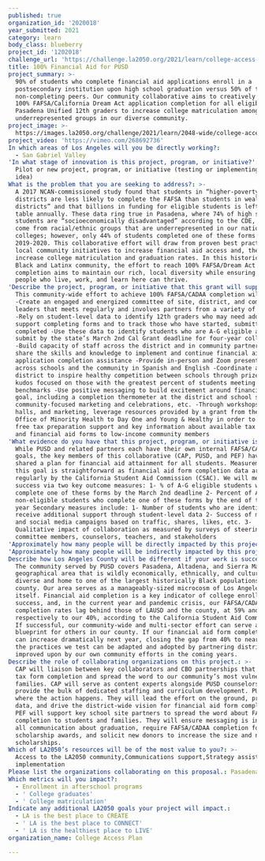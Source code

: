```yaml
---
published: true
organization_id: '2020018'
year_submitted: 2021
category: learn
body_class: blueberry
project_id: '1202018'
challenge_url: 'https://challenge.la2050.org/2021/learn/college-access-plan/'
title: 100% Financial Aid for PUSD
project_summary: >-
  90% of students who complete financial aid applications enroll in a
  postsecondary institution upon high school graduation versus 50% of their
  non-completing peers. Our community collaborative aims to creatively achieve
  100% FAFSA/California Dream Act application completion for all eligible
  Pasadena Unified 12th graders to increase college matriculation among
  underrepresented groups in our diverse community.
project_image: >-
  https://images.la2050.org/challenge/2021/learn/2048-wide/college-access-plan.jpg
project_video: 'https://vimeo.com/268692736'
In which areas of Los Angeles will you be directly working?:
  - San Gabriel Valley
'In what stage of innovation is this project, program, or initiative?': >-
  Pilot or new project, program, or initiative (testing or implementing a new
  idea)
What is the problem that you are seeking to address?: >-
  A 2017 NCAN-commissioned study found that students in “higher-poverty school
  districts are less likely to complete the FAFSA than students in wealthier
  districts” and that billions in funding for eligible students is left on the
  table annually. These data ring true in Pasadena, where 74% of high school
  students are “socioeconomically disadvantaged” according to the CDE, and 86%
  come from racial/ethnic groups that are underrepresented in our nation’s
  colleges; however, only 44% of students completed one of these forms in
  2019-2020. This collaborative effort will draw from proven best practices and
  local community initiatives to increase financial aid access and, therefore,
  increase college matriculation and graduation rates. In this historically
  Black and Latinx community, the effort to reach 100% FAFSA/Dream Act
  completion aims to maintain our rich, local diversity while ensuring the
  people who live, work, and learn here can thrive.
'Describe the project, program, or initiative that this grant will support to address the problem identified.': >-
  This community-wide effort to achieve 100% FAFSA/CADAA completion will:
  -Create an engaged and energized committee of site, district, and community
  leaders that meets regularly and involves partners from a variety of sectors
  -Rely on student-level data to identify 12th graders who may need additional
  support completing forms and to track those who have started, submitted, and
  completed -Use these data to identify students who are A-G eligible and must
  submit by the state’s March 2nd Cal Grant deadline for four-year colleges
  -Build capacity of staff across the district and in community partnerships to
  share the skills and knowledge to implement and continue financial aid
  application completion assistance -Provide in-person and Zoom presentations
  across schools and the community in Spanish and English -Coordinate across the
  district to inspire healthy competition between schools through prizes and
  kudos focused on those with the greatest percent of students meeting key
  benchmarks -Use positive messaging to build excitement around financial aid
  goal, including a completion thermometer at the district and school sites,
  community-focused marketing and celebrations, etc. -Through workshops, town
  halls, and marketing, leverage resources provided by a grant from the federal
  Office of Minority Health to Day One and Young & Healthy in order to provide
  free tax preparation support and key information about available tax credits
  and financial aid forms to low-income community members
'What evidence do you have that this project, program, or initiative is or will be successful, and how will you define and measure success?': >-
  While PUSD and related partners each have their own internal FAFSA/CADAA
  goals, the key members of this collaborative (CAP, PUSD, and PEF) have never
  shared a plan for financial aid attainment for all students. Measurement of
  this goal is straightforward as financial aid form completion data are updated
  regularly by the California Student Aid Commission (CSAC). We will measure
  success via two key outcome measures: 1- % of A-G eligible students who
  complete one of these forms by the March 2nd deadline 2- Percent of A-G
  non-eligible students who complete one of these forms by the end of the school
  year Secondary measures include: 1- Number of students who are identified and
  receive additional support through student-level data 2- Success of marketing
  and social media campaigns based on traffic, shares, likes, etc. 3-
  Qualitative impact of collaboration as measured by surveys of steering
  committee members, counselors, teachers, and stakeholders
'Approximately how many people will be directly impacted by this project, program, or initiative?': '1300'
'Approximately how many people will be indirectly impacted by this project, program, or initiative?': '5000'
Describe how Los Angeles County will be different if your work is successful.: >-
  The community served by PUSD covers Pasadena, Altadena, and Sierra Madre -- a
  geographical area that is wildly economically, ethnically, and culturally
  diverse and home to one of the largest historically Black populations in the
  county. Our area serves as a manageably-sized microcosm of Los Angeles County
  itself. Financial aid completion is a key indicator of college enrollment and
  success, and, in the current year and pandemic crisis, our FAFSA/CADAA
  completion rates lag behind those of LAUSD and the county, at 59% and 52%
  respectively to our 40%, according to the California Student Aid Commission.
  If successful, our community-wide and multi-sector effort can serve as a
  blueprint for others in our county. If our financial aid form completion rates
  can increase dramatically next year, closing the gap from 40% to nearly 100%,
  the practices we test can be adapted and adopted by partnering districts and
  improved upon by our own community efforts in the coming years.
Describe the role of collaborating organizations on this project.: >-
  CAP will liaison between key collaborators and CBO partnerships that support
  tax form completion and spread the word to our community’s most vulnerable
  families. CAP will serve as content experts alongside PUSD counselors and
  provide the bulk of dedicated staffing and curriculum development. PUSD is
  where the action happens. They will lead the effort on the ground, provide key
  data, and drive the district-wide vision for financial aid form completion.
  PEF will support key school site partners to spread the word about FAFSA/CADAA
  completion to students and families. They will ensure messaging is included in
  all communication about graduation, require FAFSA/CADAA completion for
  scholarship awards, and solicit new donors to increase the size and number of
  scholarships.
Which of LA2050’s resources will be of the most value to you?: >-
  Access to the LA2050 community,Communications support,Strategy assistance and
  implementation
Please list the organizations collaborating on this proposal.: Pasadena Educational Foundation Pasadena Unified School District
Which metrics will you impact?:
  - Enrollment in afterschool programs
  - ' College graduates'
  - ' College matriculation'
Indicate any additional LA2050 goals your project will impact.:
  - LA is the best place to CREATE
  - ' LA is the best place to CONNECT'
  - ' LA is the healthiest place to LIVE'
organization_name: College Access Plan

---
```

